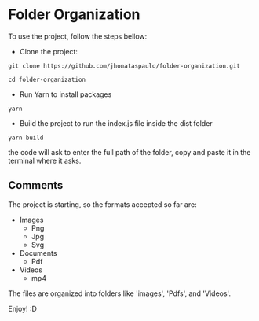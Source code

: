 # Folder Organization

To use the project, follow the steps bellow:

- Clone the project:


```
git clone https://github.com/jhonataspaulo/folder-organization.git

cd folder-organization
```
- Run Yarn to install packages

```
yarn
```

- Build the project to run the index.js file inside the dist folder

```
yarn build
```

the code will ask to enter the full path of the folder, copy and paste it in the terminal where it asks.

## Comments


The project is starting, so the formats accepted so far are:

- Images
  - Png
  - Jpg
  - Svg
- Documents
  - Pdf
- Videos
  - mp4

The files are organized into folders like 'images', 'Pdfs', and 'Videos'.

Enjoy! :D